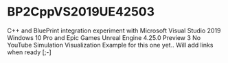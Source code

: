 # BP2CppVS2019UE42503
C++ and BluePrint integration experiment with Microsoft Visual Studio 2019 Windows 10 Pro and Epic Games Unreal Engine 4.25.0 Preview 3
No YouTube Simulation Visualization Example for this one yet.. Will add links when ready [;-]
